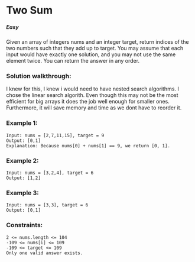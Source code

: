 <h1>Two Sum</h1>
<h5>Easy</h5>
 
Given an array of integers nums and an integer target, return indices of the two numbers such that they add up to target.
You may assume that each input would have exactly one solution, and you may not use the same element twice.
You can return the answer in any order.

<h3>Solution walkthrough:</h3>
    I knew for this, I knew i would need to have nested search algorithms. I chose the linear search algorith. Even though this may not be the most efficient for big arrays it does the job well enough for smaller ones. Furthermore, it will save memory and time as we dont have to reorder it.
    
<h3>Example 1:</h3>

    Input: nums = [2,7,11,15], target = 9
    Output: [0,1]
    Explanation: Because nums[0] + nums[1] == 9, we return [0, 1].

<h3>Example 2:</h3>

    Input: nums = [3,2,4], target = 6
    Output: [1,2]

<h3>Example 3:</h3>

    Input: nums = [3,3], target = 6
    Output: [0,1]

 

<h3>Constraints:</h3>

    2 <= nums.length <= 104
    -109 <= nums[i] <= 109
    -109 <= target <= 109
    Only one valid answer exists.

